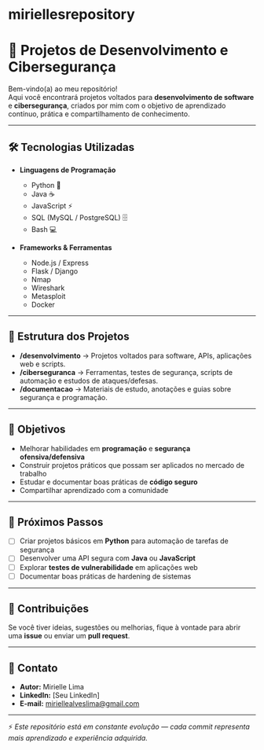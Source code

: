 # miriellesrepository
# 🚀 Projetos de Desenvolvimento e Cibersegurança  

Bem-vindo(a) ao meu repositório!  
Aqui você encontrará projetos voltados para **desenvolvimento de software** e **cibersegurança**, criados por mim com o objetivo de aprendizado contínuo, prática e compartilhamento de conhecimento.  

---

## 🛠️ Tecnologias Utilizadas  

- **Linguagens de Programação**
  - Python 🐍
  - Java ☕
  - JavaScript ⚡
  - SQL (MySQL / PostgreSQL) 🗄️
  - Bash 💻

- **Frameworks & Ferramentas**
  - Node.js / Express
  - Flask / Django
  - Nmap
  - Wireshark
  - Metasploit
  - Docker  

---

## 📂 Estrutura dos Projetos  

- **/desenvolvimento** → Projetos voltados para software, APIs, aplicações web e scripts.  
- **/ciberseguranca** → Ferramentas, testes de segurança, scripts de automação e estudos de ataques/defesas.  
- **/documentacao** → Materiais de estudo, anotações e guias sobre segurança e programação.  

---

## 🎯 Objetivos  

- Melhorar habilidades em **programação** e **segurança ofensiva/defensiva**  
- Construir projetos práticos que possam ser aplicados no mercado de trabalho  
- Estudar e documentar boas práticas de **código seguro**  
- Compartilhar aprendizado com a comunidade  

---

## 📌 Próximos Passos  

- [ ] Criar projetos básicos em **Python** para automação de tarefas de segurança  
- [ ] Desenvolver uma API segura com **Java** ou **JavaScript**  
- [ ] Explorar **testes de vulnerabilidade** em aplicações web  
- [ ] Documentar boas práticas de hardening de sistemas  

---

## 🤝 Contribuições  

Se você tiver ideias, sugestões ou melhorias, fique à vontade para abrir uma **issue** ou enviar um **pull request**.  

---

## 📧 Contato  

- **Autor:** Mirielle Lima
- **LinkedIn:** [Seu LinkedIn]  
- **E-mail:** miriellealveslima@gmail.com 

---

⚡ *Este repositório está em constante evolução — cada commit representa mais aprendizado e experiência adquirida.*  
